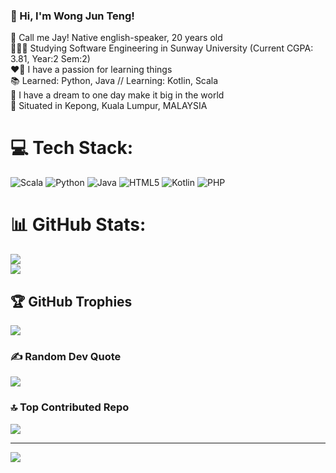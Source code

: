 <!-- Start of bio -->
### 👋 Hi, I'm Wong Jun Teng!

📝 Call me Jay! Native english-speaker, 20 years old <br/>
👨🏻‍💻 Studying Software Engineering in Sunway University (Current CGPA: 3.81, Year:2  Sem:2) <br/>
❤️‍🔥 I have a passion for learning things <br/>
📚 Learned: Python, Java // Learning: Kotlin, Scala <br/>
💭 I have a dream to one day make it big in the world <br/>
🏢 Situated in Kepong, Kuala Lumpur, MALAYSIA <br/>

<!-- Credits to: GPRM-->
# 💻 Tech Stack:
![Scala](https://img.shields.io/badge/scala-%23DC322F.svg?style=for-the-badge&logo=scala&logoColor=white) ![Python](https://img.shields.io/badge/python-3670A0?style=for-the-badge&logo=python&logoColor=ffdd54) ![Java](https://img.shields.io/badge/java-%23ED8B00.svg?style=for-the-badge&logo=openjdk&logoColor=white) ![HTML5](https://img.shields.io/badge/html5-%23E34F26.svg?style=for-the-badge&logo=html5&logoColor=white) ![Kotlin](https://img.shields.io/badge/kotlin-%237F52FF.svg?style=for-the-badge&logo=kotlin&logoColor=white) ![PHP](https://img.shields.io/badge/php-%23777BB4.svg?style=for-the-badge&logo=php&logoColor=white)
# 📊 GitHub Stats:
![](https://github-readme-stats.vercel.app/api?username=WongJunTeng04&theme=radical&hide_border=false&include_all_commits=true&count_private=true)<br/>
![](https://github-readme-streak-stats.herokuapp.com/?user=WongJunTeng04&theme=radical&hide_border=false)<br/>

## 🏆 GitHub Trophies
![](https://github-profile-trophy.vercel.app/?username=WongJunTeng04&theme=tokyonight&no-frame=false&no-bg=true&margin-w=4)

### ✍️ Random Dev Quote
![](https://quotes-github-readme.vercel.app/api?type=horizontal&theme=radical)

### 🔝 Top Contributed Repo
![](https://github-contributor-stats.vercel.app/api?username=WongJunTeng04&limit=5&theme=radical&combine_all_yearly_contributions=true)

---
[![](https://visitcount.itsvg.in/api?id=WongJunTeng04&icon=0&color=0)](https://visitcount.itsvg.in)

<!-- Proudly created with GPRM ( https://gprm.itsvg.in ) -->
